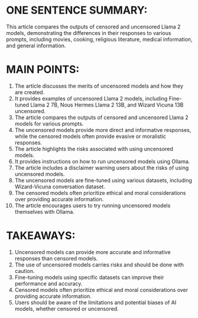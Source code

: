 # ONE SENTENCE SUMMARY:
This article compares the outputs of censored and uncensored Llama 2 models, demonstrating the differences in their responses to various prompts, including movies, cooking, religious literature, medical information, and general information.

# MAIN POINTS:

1. The article discusses the merits of uncensored models and how they are created.
2. It provides examples of uncensored Llama 2 models, including Fine-tuned Llama 2 7B, Nous Hermes Llama 2 13B, and Wizard Vicuna 13B uncensored.
3. The article compares the outputs of censored and uncensored Llama 2 models for various prompts.
4. The uncensored models provide more direct and informative responses, while the censored models often provide evasive or moralistic responses.
5. The article highlights the risks associated with using uncensored models.
6. It provides instructions on how to run uncensored models using Ollama.
7. The article includes a disclaimer warning users about the risks of using uncensored models.
8. The uncensored models are fine-tuned using various datasets, including Wizard-Vicuna conversation dataset.
9. The censored models often prioritize ethical and moral considerations over providing accurate information.
10. The article encourages users to try running uncensored models themselves with Ollama.

# TAKEAWAYS:

1. Uncensored models can provide more accurate and informative responses than censored models.
2. The use of uncensored models carries risks and should be done with caution.
3. Fine-tuning models using specific datasets can improve their performance and accuracy.
4. Censored models often prioritize ethical and moral considerations over providing accurate information.
5. Users should be aware of the limitations and potential biases of AI models, whether censored or uncensored.

